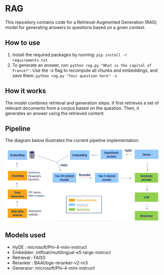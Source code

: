 # RAG
This repository contains code for a Retrieval-Augmented Generation (RAG) model for generating answers to questions based on a given context.

## How to use
1. Install the required packages by running: `pip install -r requirements.txt`
2. To generate an answer, run: `python rag.py "What is the capital of France?"`. Use the -s flag to recompute all chunks and embeddings, and save them: `python rag.py "Your question here" -s` 


## How it works
The model combines retrieval and generation steps. It first retrieves a set of relevant documents from a corpus based on the question. Then, it generates an answer using the retrieved content.

## Pipeline
The diagram below illustrates the current pipeline implementation:

![RAG pipeline](doc/image.png)

## Models used
- HyDE : microsoft/Phi-4-mini-instruct
- Embedder: intfloat/multilingual-e5-large-instruct
- Retrieval : FAISS
- Reranker : BAAI/bge-reranker-v2-m3
- Generator: microsoft/Phi-4-mini-instruct
